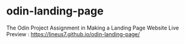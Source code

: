 # odin-landing-page
The Odin Project Assignment in Making a Landing Page Website
Live Preview : https://lineus7.github.io/odin-landing-page/
